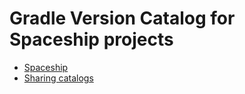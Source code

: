 Gradle Version Catalog for Spaceship projects
=============================================

* [Spaceship](http://www.scoppelletti.it/spaceship)
* [Sharing catalogs](https://docs.gradle.org/current/userguide/platforms.html#sec:sharing-catalogs)
